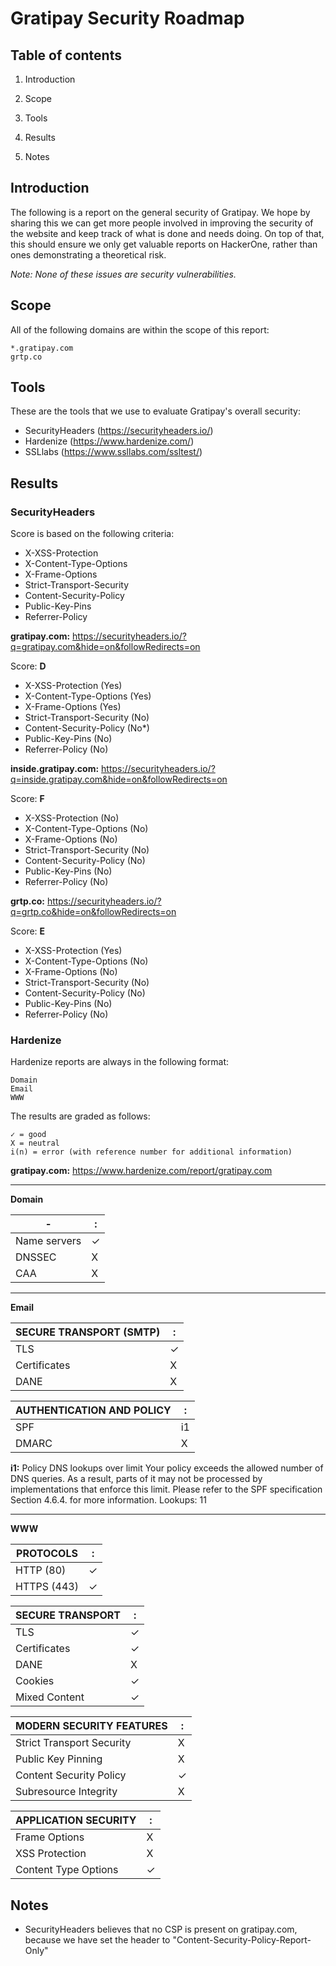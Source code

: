 # Gratipay Security Roadmap

## Table of contents

1) Introduction

2) Scope

3) Tools

4) Results

5) Notes

## Introduction

The following is a report on the general security of Gratipay. We hope by sharing this we can get more people involved in improving the security of the website and keep track of what is done and needs doing. On top of that, this should ensure we only get valuable reports on HackerOne, rather than ones demonstrating a theoretical risk.

_Note: None of these issues are security vulnerabilities._

## Scope

All of the following domains are within the scope of this report:
   
    *.gratipay.com
    grtp.co

## Tools

These are the tools that we use to evaluate Gratipay's overall security:
    
- SecurityHeaders (https://securityheaders.io/)
- Hardenize (https://www.hardenize.com/)
- SSLlabs (https://www.ssllabs.com/ssltest/)
    
## Results

### SecurityHeaders

Score is based on the following criteria:
    
- X-XSS-Protection
- X-Content-Type-Options
- X-Frame-Options
- Strict-Transport-Security
- Content-Security-Policy
- Public-Key-Pins
- Referrer-Policy

**gratipay.com:** https://securityheaders.io/?q=gratipay.com&hide=on&followRedirects=on

Score: **D**

- X-XSS-Protection (Yes)
- X-Content-Type-Options (Yes)
- X-Frame-Options (Yes)
- Strict-Transport-Security (No)
- Content-Security-Policy (No*)
- Public-Key-Pins (No)
- Referrer-Policy (No)

**inside.gratipay.com:** https://securityheaders.io/?q=inside.gratipay.com&hide=on&followRedirects=on

Score: **F**

- X-XSS-Protection (No)
- X-Content-Type-Options (No)
- X-Frame-Options (No)
- Strict-Transport-Security (No)
- Content-Security-Policy (No)
- Public-Key-Pins (No)
- Referrer-Policy (No)

**grtp.co:** https://securityheaders.io/?q=grtp.co&hide=on&followRedirects=on

Score: **E**

- X-XSS-Protection (Yes)
- X-Content-Type-Options (No)
- X-Frame-Options (No)
- Strict-Transport-Security (No)
- Content-Security-Policy (No)
- Public-Key-Pins (No)
- Referrer-Policy (No)

### Hardenize

Hardenize reports are always in the following format:
    
    Domain
    Email
    WWW
    
The results are graded as follows:

	✓ = good
	X = neutral
	i(n) = error (with reference number for additional information)

**gratipay.com:** https://www.hardenize.com/report/gratipay.com

---

**Domain**

| -            | : |
|--------------|---|
| Name servers | ✓ |
| DNSSEC       | X |
| CAA          | X |

---

**Email**

| SECURE TRANSPORT (SMTP)| : |
|------------------------|---|
| TLS                    | ✓ |
| Certificates           | X |
| DANE                   | X |

| AUTHENTICATION AND POLICY | : |
|---------------------------|---|
| SPF                       | i1 |
| DMARC                     | X |

**i1:** Policy DNS lookups over limit
Your policy exceeds the allowed number of DNS queries. As a result, parts of it may not be processed by implementations that enforce this limit. Please refer to the SPF specification Section 4.6.4. for more information. Lookups: 11

---

**WWW**

| PROTOCOLS   | : |
|-------------|---|
| HTTP (80)   | ✓ |
| HTTPS (443) | ✓ |

| SECURE TRANSPORT | : |
|------------------|---|
| TLS              | ✓ |
| Certificates     | ✓ |
| DANE             | X |
| Cookies          | ✓ |
| Mixed Content    | ✓ |

| MODERN SECURITY FEATURES  | : |
|---------------------------|---|
| Strict Transport Security | X |
| Public Key Pinning        | X |
| Content Security Policy   | ✓ |
| Subresource Integrity     | X |

| APPLICATION SECURITY  | : |
|-----------------------|---|
| Frame Options         | X |
| XSS Protection        | X |
| Content Type Options  | ✓ |

## Notes

* SecurityHeaders believes that no CSP is present on gratipay.com, because we have set the header to "Content-Security-Policy-Report-Only"